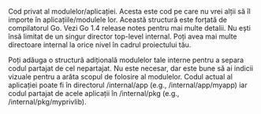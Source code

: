 Cod privat al modulelor/aplicației. Acesta este cod pe care nu vrei alții să îl
importe în aplicațiile/modulele lor. Această structură este forțată de
compilatorul Go. Vezi Go 1.4 release notes pentru mai multe detalii. Nu ești
însă limitat de un singur director top-level internal. Poți avea mai multe
directoare internal la orice nivel în cadrul proiectului tău.

Poți adăuga o structură adițională modulelor tale interne pentru a separa codul
partajat de cel nepartajat. Nu este necesar, dar este bune să ai indicii vizuale
pentru a arăta scopul de folosire al modulelor. Codul actual al aplicației poate
fi în directorul /internal/app (e.g., /internal/app/myapp) iar codul partajat de
acele aplicații în /internal/pkg (e.g., /internal/pkg/myprivlib).
